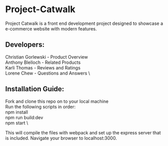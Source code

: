# Project-Catwalk

Project Catwalk is a front end development project designed to showcase a e-commerce website with modern features.

## Developers:
Christian Gorlewski - Product Overview \
Anthony Blelloch - Related Products \
Karli Thomas - Reviews and Ratings \
Lorene Chew - Questions and Answers \

## Installation Guide:
Fork and clone this repo on to your local machine \
Run the following scripts in order: \
npm install \
npm run build:dev \
npm start \

This will compile the files with webpack and set up the express server that is included. Navigate your browser to localhost:3000.






